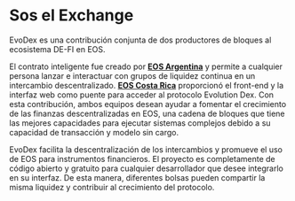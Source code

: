 # Sos el Exchange

EvoDex es una contribución conjunta de dos productores de bloques al ecosistema DE-FI en EOS.

El contrato inteligente fue creado por [**EOS Argentina**](https://eosargentina.io) y permite a cualquier persona lanzar e interactuar con grupos de liquidez continua en un intercambio descentralizado. [**EOS Costa Rica**](https://eoscostarica.io) proporcionó el front-end y la interfaz web como puente para acceder al protocolo Evolution Dex. Con esta contribución, ambos equipos desean ayudar a fomentar el crecimiento de las finanzas descentralizadas en EOS, una cadena de bloques que tiene las mejores capacidades para ejecutar sistemas complejos debido a su capacidad de transacción y modelo sin cargo.

EvoDex facilita la descentralización de los intercambios y promueve el uso de EOS para instrumentos financieros. El proyecto es completamente de código abierto y gratuito para cualquier desarrollador que desee integrarlo en su interfaz. De esta manera, diferentes bolsas pueden compartir la misma liquidez y contribuir al crecimiento del protocolo.